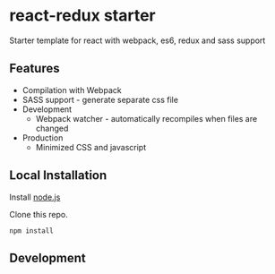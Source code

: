 # react-redux starter
Starter template for react with webpack, es6, redux and sass support

## Features
* Compilation with Webpack
* SASS support - generate separate css file
* Development
  * Webpack watcher - automatically recompiles when files are changed
* Production
  * Minimized CSS and javascript

## Local Installation

Install [node.js](https://nodejs.org)

Clone this repo.

``` text
npm install
```

## Development
```
